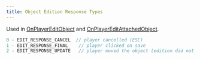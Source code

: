 ```yaml
---
title: Object Edition Response Types
---
```


Used in [OnPlayerEditObject](../callbacks/OnPlayerEditObject.md) and [OnPlayerEditAttachedObject](../callbacks/OnPlayerEditAttachedObject.md).

```c
0 - EDIT_RESPONSE_CANCEL  // player cancelled (ESC)
1 - EDIT_RESPONSE_FINAL    // player clicked on save
2 - EDIT_RESPONSE_UPDATE   // player moved the object (edition did not stop at all)
```
